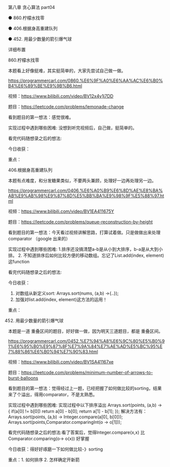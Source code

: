 第八章 贪心算法 part04

● 860.柠檬水找零 

● 406.根据身高重建队列 

● 452. 用最少数量的箭引爆气球 

 详细布置 

 860.柠檬水找零 

本题看上好像挺难，其实挺简单的，大家先尝试自己做一做。

https://programmercarl.com/0860.%E6%9F%A0%E6%AA%AC%E6%B0%B4%E6%89%BE%E9%9B%B6.html  

视频：https://www.bilibili.com/video/BV12x4y1j7DD

题目：https://leetcode.com/problems/lemonade-change

看到题目的第一想法：感觉很难。

实现过程中遇到哪些困难: 没想到听完视频后，自己做，挺简单的。

看完代码随想录之后的想法:

今日收获：

重点：

 406.根据身高重建队列 

本题有点难度，和分发糖果类似，不要两头兼顾，处理好一边再处理另一边。 

https://programmercarl.com/0406.%E6%A0%B9%E6%8D%AE%E8%BA%AB%E9%AB%98%E9%87%8D%E5%BB%BA%E9%98%9F%E5%88%97.html  

视频：https://www.bilibili.com/video/BV1EA411675Y

题目：https://leetcode.com/problems/queue-reconstruction-by-height

看到题目的第一想法：今天看过视频讲解思路，打算试着做。只是做做出来处理comparator （google 出来的）

实现过程中遇到哪些困难: 1.排序还没搞清楚a-b是从小到大排序，b-a是从大到小排。 2. 不知道排序后如何比较方便的移动数组。忘记了List.add(index, element)这function

看完代码随想录之后的想法:

今日收获：
1. 对数组从新定义sort: Arrays.sort(nums, (a,b) ->{..});
2. 加强对list.add(index, element)这方法的运用！

重点：

 452. 用最少数量的箭引爆气球  

本题是一道 重叠区间的题目，好好做一做，因为明天三道题目，都是 重叠区间。 

https://programmercarl.com/0452.%E7%94%A8%E6%9C%80%E5%B0%91%E6%95%B0%E9%87%8F%E7%9A%84%E7%AE%AD%E5%BC%95%E7%88%86%E6%B0%94%E7%90%83.html  

视频：https://www.bilibili.com/video/BV1SA41167xe

题目：https://leetcode.com/problems/minimum-number-of-arrows-to-burst-balloons

看到题目的第一想法：觉得经过上一题，已经把握了如何做比较的sorting，结果来了个溢出，得用comparator，不是太熟悉。

实现过程中遇到哪些困难: 实现过程中以下排序溢出
   Arrays.sort(points, (a,b) -> {
            if(a[0] != b[0]) return a[0] - b[0];
            return a[1] - b[1];
        });
解决方法有：
Arrays.sort(points, (a,b) -> Integer.compare(a[0], b[0]));
Arrays.sort(points,Comparator.comparingInt(o -> o[1]));


看完代码随想录之后的想法:看了答案后，觉得Integer.compare(x,x) 比 Comparator.comparing(o-> o(x)) 好掌握

今日收获：得好好琢磨一下如何做比较-》sorting

重点：1. 如何排序 2. 怎样确定开新箭
